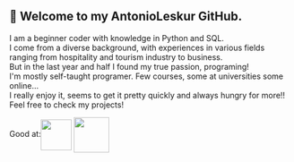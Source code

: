 ## 👋 Welcome to my AntonioLeskur GitHub.
I am a beginner coder with knowledge in Python and SQL.<br>
I come from a diverse background, with experiences in various fields ranging from hospitality and tourism industry to business.<br>
But in the last year and half I found my true passion, programing!<br>
I'm mostly self-taught programer. Few courses, some at universities some online...<br>
I really enjoy it, seems to get it pretty quickly and always hungry for more!!<br>
Feel free to check my projects!
  
  Good at:<img align="center" src="https://cdn.jsdelivr.net/gh/devicons/devicon/icons/python/python-original-wordmark.svg" 
       width="55" 
       height="55" /> 
            <img align="center" src="https://cdn.jsdelivr.net/gh/devicons/devicon/icons/sqlite/sqlite-original-wordmark.svg"
       width="63" 
       height="63" />
          
 

          
